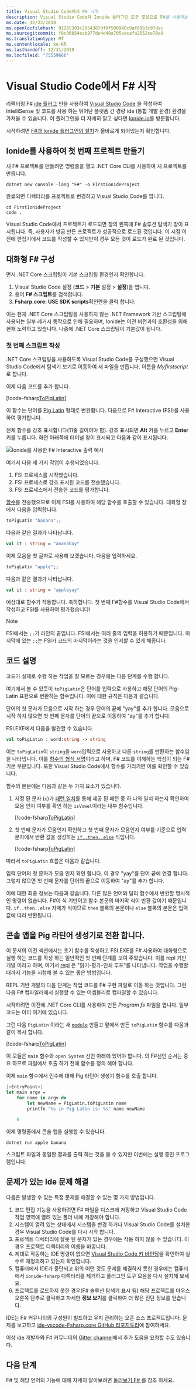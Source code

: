 ```yaml
---
title: Visual Studio Code에서 F# 시작
description: Visual Studio Code와 Ionide 플러그인 도구 모음으로 F#을 사용하는 방법을 알아봅니다.
ms.date: 12/23/2018
ms.openlocfilehash: 91265303c2954387df0f500940c9af68b3c97dac
ms.sourcegitcommit: f8c36054eab877de4d40a705aacafa2552ce70e9
ms.translationtype: MT
ms.contentlocale: ko-KR
ms.lasthandoff: 12/31/2019
ms.locfileid: "75559666"
---
```

# <a name="get-started-with-f-in-visual-studio-code"></a>Visual Studio Code에서 F# 시작

리팩터링 F# [ide 플러그](https://marketplace.visualstudio.com/items?itemName=Ionide.Ionide-fsharp) 인을 사용하여 [Visual Studio Code](https://code.visualstudio.com) 을 작성하여 IntelliSense 및 코드를 사용 하는 뛰어난 플랫폼 간 경량 ide (통합 개발 환경) 환경을 가져올 수 있습니다. 이 플러그인을 더 자세히 알고 싶다면 [Ionide.io](http://ionide.io)를 방문합니다.

시작하려면 [F#과 Ionide 플러그인의 설치](install-fsharp.md#install-f-with-visual-studio-code)가 올바르게 되어있는지 확인합니다.

## <a name="create-your-first-project-with-ionide"></a>Ionide를 사용하여 첫 번째 프로젝트 만들기

새 F# 프로젝트를 만들려면 명령줄을 열고 .NET Core CLI를 사용하여 새 프로젝트를 만듭니다.

```dotnetcli
dotnet new console -lang "F#" -o FirstIonideProject
```

완료되면 디렉터리를 프로젝트로 변경하고 Visual Studio Code를 엽니다.

```console
cd FirstIonideProject
code .
```

Visual Studio Code에서 프로젝트가 로드되면 창의 왼쪽에 F# 솔루션 탐색기 창이 표시됩니다. 즉, 사용자가 방금 만든 프로젝트가 성공적으로 로드된 것입니다. 이 시점 이전에 편집기에서 코드를 작성할 수 있지만이 경우 모든 것이 로드가 완료 된 것입니다.

## <a name="configure-f-interactive"></a>대화형 F# 구성

먼저 .NET Core 스크립팅이 기본 스크립팅 환경인지 확인합니다.

1. Visual Studio Code 설정 (**코드** > **기본** 설정 > **설정**)을 엽니다.
1. 용어 **F# 스크립트**를 검색합니다.
1. **Fsharp.core: USE SDK scripts**확인란을 클릭 합니다.

이는 현재 .NET Core 스크립팅을 사용하지 않는 .NET Framework 기반 스크립팅에 사용되는 일부 레거시 동작으로 인해 필요하며, Ionide는 이전 버전과의 호환성을 위해 현재 노력하고 있습니다. 나중에 .NET Core 스크립팅이 기본값이 됩니다.

### <a name="write-your-first-script"></a>첫 번째 스크립트 작성

.NET Core 스크립팅을 사용하도록 Visual Studio Code를 구성했으면 Visual Studio Code에서 탐색기 보기로 이동하여 새 파일을 만듭니다. 이름을 *Myfirstscript*로 합니다.

이제 다음 코드를 추가 합니다.

[!code-fsharp[ToPigLatin](~/samples/snippets/fsharp/getting-started/to-pig-latin.fsx)]

이 함수는 단어를 [Pig Latin](https://en.wikipedia.org/wiki/Pig_Latin) 형태로 변환합니다. 다음으로 F# Interactive (FSI)를 사용하여 평가합니다.

전체 함수를 강조 표시합니다(11줄 길이여야 함). 강조 표시되면 **Alt** 키를 누르고 **Enter** 키를 누릅니다. 화면 아래쪽에 터미널 창이 표시되고 다음과 같이 표시됩니다.

![Ionide를 사용한 F# Interactive 출력 예시](./media/getting-started-vscode/vscode-fsi.png)

여기서 다음 세 가지 작업이 수행되었습니다.

1. FSI 프로세스를 시작했습니다.
2. FSI 프로세스로 강조 표시된 코드를 전송했습니다.
3. FSI 프로세스에서 전송한 코드를 평가합니다.

[함수](../language-reference/functions/index.md)를 전송했으므로 이제 FSI를 사용하여 해당 함수를 호출할 수 있습니다. 대화형 창에서 다음을 입력합니다.

```fsharp
toPigLatin "banana";;
```

다음과 같은 결과가 나타납니다.

```fsharp
val it : string = "ananabay"
```

이제 모음을 첫 글자로 사용해 보겠습니다. 다음을 입력하세요.

```fsharp
toPigLatin "apple";;
```

다음과 같은 결과가 나타납니다.

```fsharp
val it : string = "appleyay"
```

예상대로 함수가 작동합니다. 축하합니다. 첫 번째 F#함수를 Visual Studio Code에서 작성하고 FSI를 사용하여 평가했습니다!

> [!NOTE]
> FSI에서는 `;;`가 라인의 끝입니다. FSI에서는 여러 줄의 입력을 허용하기 때문입니다. 마지막에 있는 `;;`는 FSI가 코드의 마지막이라는 것을 인지할 수 있게 해줍니다.

## <a name="explaining-the-code"></a>코드 설명

코드가 실제로 수행 하는 작업을 잘 모르는 경우에는 다음 단계를 수행 합니다.

여기에서 볼 수 있듯이 `toPigLatin`은 단어를 입력으로 사용하고 해당 단어의 Pig-Latin 표현으로 변환하는 함수입니다. 이에 대한 규칙은 다음과 같습니다.

단어의 첫 문자가 모음으로 시작 하는 경우 단어의 끝에 "yay"를 추가 합니다. 모음으로 시작 하지 않으면 첫 번째 문자를 단어의 끝으로 이동하여 "ay"를 추가 합니다.

FSI.EXE에서 다음을 발견할 수 있습니다.

```fsharp
val toPigLatin : word:string -> string
```

이는 `toPigLatin`이 `string`을 `word`입력으로 사용하고 다른 `string`를 반환하는 함수임을 나타냅니다. 이를 [함수의 형식 서명](https://fsharpforfunandprofit.com/posts/function-signatures/)이라고 하며, F# 코드를 이해하는 핵심이 되는 F# 기본 부분입니다. 또한 Visual Studio Code에서 함수를 가리키면 이를 확인할 수 있습니다.

함수의 본문에는 다음과 같은 두 가지 요소가 있습니다.

1. 지정 된 문자 (`c`)가 [패턴 일치](../language-reference/pattern-matching.md)를 통해 제공 된 패턴 중 하 나와 일치 하는지 확인하여 모음 인지 여부를 확인 하는 `isVowel`이라는 내부 함수입니다.

   [!code-fsharp[ToPigLatin](~/samples/snippets/fsharp/getting-started/to-pig-latin.fsx#L2-L6)]

2. 첫 번째 문자가 모음인지 확인하고 첫 번째 문자가 모음인지 여부를 기준으로 입력 문자에서 반환 값을 생성하는 [`if..then..else`](../language-reference/conditional-expressions-if-then-else.md) 식입니다.

   [!code-fsharp[ToPigLatin](~/samples/snippets/fsharp/getting-started/to-pig-latin.fsx#L8-L11)]

따라서 `toPigLatin` 흐름은 다음과 같습니다.

입력 단어의 첫 문자가 모음 인지 확인 합니다. 이 경우 "yay"를 단어 끝에 연결 합니다. 그렇지 않으면 첫 번째 문자를 단어의 끝으로 이동하여 "ay"를 추가 합니다.

이에 대한 최종 정보는 다음과 같습니다. 다른 많은 언어와 달리 함수에서 반환할 명시적인 명령이 없습니다. F#이 식 기반이고 함수 본문의 마지막 식이 반환 값이기 때문입니다. `if..then..else` 자체가 식이므로 `then` 블록의 본문이나 `else` 블록의 본문은 입력 값에 따라 반환됩니다.

## <a name="turn-the-console-app-into-a-pig-latin-generator"></a>콘솔 앱을 Pig 라틴어 생성기로 전환 합니다.

이 문서의 이전 섹션에서는 초기 함수를 작성하고 FSI.EXE를 F# 사용하여 대화형으로 실행 하는 코드를 작성 하는 일반적인 첫 번째 단계를 보여 주었습니다. 이를 repl 기반 개발 이라고 하며, 여기서 [repl](https://en.wikipedia.org/wiki/Read%E2%80%93eval%E2%80%93print_loop) 은 "읽기-평가-인쇄 루프"를 나타냅니다. 작업을 수행할 때까지 기능을 시험해 볼 수 있는 좋은 방법입니다.

REPL 기반 개발의 다음 단계는 작업 코드를 F# 구현 파일로 이동 하는 것입니다. 그런 다음 F# 컴파일러에서 실행할 수 있는 어셈블리로 컴파일할 수 있습니다.

시작하려면 이전에 .NET Core CLI를 사용하여 만든 *Program fs* 파일을 엽니다. 일부 코드는 이미 여기에 있습니다.

그런 다음 `PigLatin` 이라는 새 [`module`](../language-reference/modules.md) 만들고 앞에서 만든 `toPigLatin` 함수를 다음과 같이 복사 합니다.

[!code-fsharp[ToPigLatin](~/samples/snippets/fsharp/getting-started/pig-latin.fs#L3-L14)]

이 모듈은 `main` 함수와 `open System` 선언 아래에 있어야 합니다. 의 F#선언 순서는 중요 하므로 파일에서 호출 하기 전에 함수를 정의 해야 합니다.

이제 `main` 함수에서 인수에 대해 Pig 라틴어 생성기 함수를 호출 합니다.

```fsharp
[<EntryPoint>]
let main argv =
    for name in argv do
        let newName = PigLatin.toPigLatin name
        printfn "%s in Pig Latin is: %s" name newName

    0
```

이제 명령줄에서 콘솔 앱을 실행할 수 있습니다.

```dotnetcli
dotnet run apple banana
```

스크립트 파일과 동일한 결과를 출력 하는 것을 볼 수 있지만 이번에는 실행 중인 프로그램입니다.

## <a name="troubleshooting-ionide"></a>문제가 있는 Ide 문제 해결

다음은 발생할 수 있는 특정 문제를 해결할 수 있는 몇 가지 방법입니다.

1. 코드 편집 기능을 사용하려면 F# 파일을 디스크에 저장하고 Visual Studio Code 작업 영역에 열려 있는 폴더 내에 저장해야 합니다.
1. 시스템이 열려 있는 상태에서 시스템을 변경 하거나 Visual Studio Code를 설치한 경우 Visual Studio Code를 다시 시작 합니다.
1. 프로젝트 디렉터리에 잘못 된 문자가 있는 경우에는 작동 하지 않을 수 있습니다.  이 경우 프로젝트 디렉터리의 이름을 바꿉니다.
1. 제대로 작동하는 IDE 명령이 없으면 [Visual Studio Code 키 바인딩](https://code.visualstudio.com/docs/getstarted/keybindings#_advanced-customization)을 확인하여 실수로 재정의하고 있는지 확인합니다.
1. 컴퓨터에서 IDE가 중단되고 위의 어떤 것도 문제를 해결하지 못한 경우에는 컴퓨터에서 `ionide-fsharp` 디렉터리를 제거하고 플러그인 도구 모음을 다시 설치해 보세요.
1. 프로젝트를 로드하지 못한 경우(F# 솔루션 탐색기 표시 됨) 해당 프로젝트를 마우스 오른쪽 단추로 클릭하고 자세한 **정보 보기**를 클릭하여 더 많은 진단 정보를 얻습니다.

IDE는 F# 커뮤니티의 구성원이 빌드하고 유지 관리하는 오픈 소스 프로젝트입니다. 문제를 보고하고 [ide-vscode-Fsharp.core GitHub 리포지토리](https://github.com/ionide/ionide-vscode-fsharp)에 참여하세요.

이상 ide 개발자와 F# 커뮤니티의 [Gitter channel](https://gitter.im/ionide/ionide-project)에서 추가 도움을 요청할 수도 있습니다.

## <a name="next-steps"></a>다음 단계

F# 및 해당 언어의 기능에 대해 자세히 알아보려면 [둘러보기 F# ](../tour.md)를 참조 하세요.
